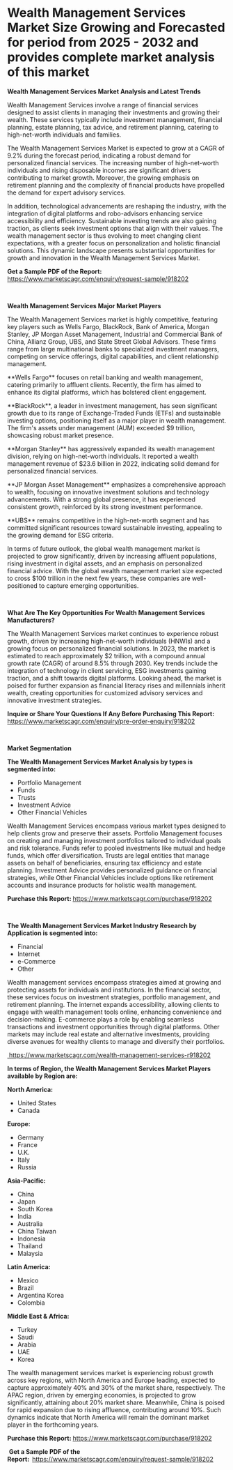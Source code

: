 <p><h1>Wealth Management Services Market Size Growing and Forecasted for period from 2025 - 2032 and provides complete market analysis of this market</h1></p><p><strong>Wealth Management Services Market Analysis and Latest Trends</strong></p>
<p><p>Wealth Management Services involve a range of financial services designed to assist clients in managing their investments and growing their wealth. These services typically include investment management, financial planning, estate planning, tax advice, and retirement planning, catering to high-net-worth individuals and families.</p><p>The Wealth Management Services Market is expected to grow at a CAGR of 9.2% during the forecast period, indicating a robust demand for personalized financial services. The increasing number of high-net-worth individuals and rising disposable incomes are significant drivers contributing to market growth. Moreover, the growing emphasis on retirement planning and the complexity of financial products have propelled the demand for expert advisory services.</p><p>In addition, technological advancements are reshaping the industry, with the integration of digital platforms and robo-advisors enhancing service accessibility and efficiency. Sustainable investing trends are also gaining traction, as clients seek investment options that align with their values. The wealth management sector is thus evolving to meet changing client expectations, with a greater focus on personalization and holistic financial solutions. This dynamic landscape presents substantial opportunities for growth and innovation in the Wealth Management Services Market.</p></p>
<p><strong>Get a Sample PDF of the Report:&nbsp;</strong> <a href="https://www.marketscagr.com/enquiry/request-sample/918202?utm_campaign=1868&utm_medium=2&utm_source=Github&utm_content=ia&utm_term=17042025&utm_id=wealth-management-services">https://www.marketscagr.com/enquiry/request-sample/918202</a></p>
<p>&nbsp;</p>
<p><strong>Wealth Management Services Major Market Players</strong></p>
<p><p>The Wealth Management Services market is highly competitive, featuring key players such as Wells Fargo, BlackRock, Bank of America, Morgan Stanley, JP Morgan Asset Management, Industrial and Commercial Bank of China, Allianz Group, UBS, and State Street Global Advisors. These firms range from large multinational banks to specialized investment managers, competing on service offerings, digital capabilities, and client relationship management.</p><p>**Wells Fargo** focuses on retail banking and wealth management, catering primarily to affluent clients. Recently, the firm has aimed to enhance its digital platforms, which has bolstered client engagement. </p><p>**BlackRock**, a leader in investment management, has seen significant growth due to its range of Exchange-Traded Funds (ETFs) and sustainable investing options, positioning itself as a major player in wealth management. The firm's assets under management (AUM) exceeded $9 trillion, showcasing robust market presence.</p><p>**Morgan Stanley** has aggressively expanded its wealth management division, relying on high-net-worth individuals. It reported a wealth management revenue of $23.6 billion in 2022, indicating solid demand for personalized financial services.</p><p>**JP Morgan Asset Management** emphasizes a comprehensive approach to wealth, focusing on innovative investment solutions and technology advancements. With a strong global presence, it has experienced consistent growth, reinforced by its strong investment performance.</p><p>**UBS** remains competitive in the high-net-worth segment and has committed significant resources toward sustainable investing, appealing to the growing demand for ESG criteria. </p><p>In terms of future outlook, the global wealth management market is projected to grow significantly, driven by increasing affluent populations, rising investment in digital assets, and an emphasis on personalized financial advice. With the global wealth management market size expected to cross $100 trillion in the next few years, these companies are well-positioned to capture emerging opportunities.</p></p>
<p>&nbsp;</p>
<p><strong>What Are The Key Opportunities For Wealth Management Services Manufacturers?</strong></p>
<p><p>The Wealth Management Services market continues to experience robust growth, driven by increasing high-net-worth individuals (HNWIs) and a growing focus on personalized financial solutions. In 2023, the market is estimated to reach approximately $2 trillion, with a compound annual growth rate (CAGR) of around 8.5% through 2030. Key trends include the integration of technology in client servicing, ESG investments gaining traction, and a shift towards digital platforms. Looking ahead, the market is poised for further expansion as financial literacy rises and millennials inherit wealth, creating opportunities for customized advisory services and innovative investment strategies.</p></p>
<p><strong>Inquire or Share Your Questions If Any Before Purchasing This Report:</strong> <a href="https://www.marketscagr.com/enquiry/pre-order-enquiry/918202?utm_campaign=1868&utm_medium=2&utm_source=Github&utm_content=ia&utm_term=17042025&utm_id=wealth-management-services">https://www.marketscagr.com/enquiry/pre-order-enquiry/918202</a></p>
<p>&nbsp;</p>
<p><strong>Market Segmentation</strong></p>
<p><strong>The Wealth Management Services Market Analysis by types is segmented into:</strong></p>
<p><ul><li>Portfolio Management</li><li>Funds</li><li>Trusts</li><li>Investment Advice</li><li>Other Financial Vehicles</li></ul></p>
<p><p>Wealth Management Services encompass various market types designed to help clients grow and preserve their assets. Portfolio Management focuses on creating and managing investment portfolios tailored to individual goals and risk tolerance. Funds refer to pooled investments like mutual and hedge funds, which offer diversification. Trusts are legal entities that manage assets on behalf of beneficiaries, ensuring tax efficiency and estate planning. Investment Advice provides personalized guidance on financial strategies, while Other Financial Vehicles include options like retirement accounts and insurance products for holistic wealth management.</p></p>
<p><strong>Purchase this Report:&nbsp;</strong><a href="https://www.marketscagr.com/purchase/918202?utm_campaign=1868&utm_medium=2&utm_source=Github&utm_content=ia&utm_term=17042025&utm_id=wealth-management-services">https://www.marketscagr.com/purchase/918202</a></p>
<p>&nbsp;</p>
<p><strong>The Wealth Management Services Market Industry Research by Application is segmented into:</strong></p>
<p><ul><li>Financial</li><li>Internet</li><li>e-Commerce</li><li>Other</li></ul></p>
<p><p>Wealth management services encompass strategies aimed at growing and protecting assets for individuals and institutions. In the financial sector, these services focus on investment strategies, portfolio management, and retirement planning. The internet expands accessibility, allowing clients to engage with wealth management tools online, enhancing convenience and decision-making. E-commerce plays a role by enabling seamless transactions and investment opportunities through digital platforms. Other markets may include real estate and alternative investments, providing diverse avenues for wealthy clients to manage and diversify their portfolios.</p></p>
<p><a href="https://www.marketscagr.com/wealth-management-services-r918202?utm_campaign=1868&utm_medium=2&utm_source=Github&utm_content=ia&utm_term=17042025&utm_id=wealth-management-services">&nbsp;https://www.marketscagr.com/wealth-management-services-r918202</a></p>
<p><strong>In terms of Region, the Wealth Management Services Market Players available by Region are:</strong></p>
<p>
    <p> <strong> North America: </strong>
        <ul>
            <li>United States</li>
            <li>Canada</li>
        </ul>
        </p> 
    <p> <strong> Europe: </strong>
        <ul>
            <li>Germany</li>
            <li>France</li>
            <li>U.K.</li>
            <li>Italy</li>
            <li>Russia</li>
        </ul>
        </p> 
    <p> <strong> Asia-Pacific: </strong>
        <ul>
            <li>China</li>
            <li>Japan</li>
            <li>South Korea</li>
            <li>India</li>
            <li>Australia</li>
            <li>China Taiwan</li>
            <li>Indonesia</li>
            <li>Thailand</li>
            <li>Malaysia</li>
        </ul>
        </p> 
    <p> <strong> Latin America: </strong>
        <ul>
            <li>Mexico</li>
            <li>Brazil</li>
            <li>Argentina Korea</li>
            <li>Colombia</li>
        </ul>
        </p> 
    <p> <strong> Middle East & Africa: </strong>
        <ul>
            <li>Turkey</li>
            <li>Saudi</li>
            <li>Arabia</li>
            <li>UAE</li>
            <li>Korea</li>
        </ul>
    </p>
    </p>
<p><p>The wealth management services market is experiencing robust growth across key regions, with North America and Europe leading, expected to capture approximately 40% and 30% of the market share, respectively. The APAC region, driven by emerging economies, is projected to grow significantly, attaining about 20% market share. Meanwhile, China is poised for rapid expansion due to rising affluence, contributing around 10%. Such dynamics indicate that North America will remain the dominant market player in the forthcoming years.</p></p>
<p><strong>Purchase this Report: </strong><a href="https://www.marketscagr.com/purchase/918202?utm_campaign=1868&utm_medium=2&utm_source=Github&utm_content=ia&utm_term=17042025&utm_id=wealth-management-services">https://www.marketscagr.com/purchase/918202</a></p>
<p>&nbsp;<strong>Get a Sample PDF of the Report:&nbsp;&nbsp;</strong><a href="https://www.marketscagr.com/enquiry/request-sample/918202?utm_campaign=1868&utm_medium=2&utm_source=Github&utm_content=ia&utm_term=17042025&utm_id=wealth-management-services">https://www.marketscagr.com/enquiry/request-sample/918202</a></p>
<p><strong></strong></p>
<p><p></p><p></p><p></p></p>